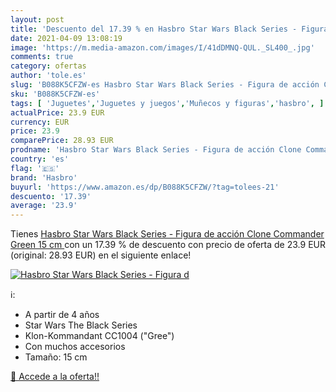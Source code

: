 ```yaml
---
layout: post
title: 'Descuento del 17.39 % en Hasbro Star Wars Black Series - Figura d'
date: 2021-04-09 13:08:19
image: 'https://m.media-amazon.com/images/I/41dDMNQ-QUL._SL400_.jpg'
comments: true
category: ofertas
author: 'tole.es'
slug: 'B088K5CFZW-es Hasbro Star Wars Black Series - Figura de acción Clone...'
sku: 'B088K5CFZW-es'
tags: [ 'Juguetes','Juguetes y juegos','Muñecos y figuras','hasbro', ]
actualPrice: 23.9 EUR
currency: EUR
price: 23.9
comparePrice: 28.93 EUR
prodname: 'Hasbro Star Wars Black Series - Figura de acción Clone Commander Green  15 cm '
country: 'es'
flag: '🇪🇸'
brand: 'Hasbro'
buyurl: 'https://www.amazon.es/dp/B088K5CFZW/?tag=tolees-21'
descuento: '17.39'
average: '23.9'
---
```


Tienes [Hasbro Star Wars Black Series - Figura de acción Clone Commander Green  15 cm ](https://www.amazon.es/dp/B088K5CFZW/?tag=tolees-21) con un 17.39 % de descuento con precio de oferta de 23.9 EUR (original: 28.93 EUR) en el siguiente enlace!

[![Hasbro Star Wars Black Series - Figura d](https://m.media-amazon.com/images/I/41dDMNQ-QUL._SL400_.jpg)](https://www.amazon.es/dp/B088K5CFZW/?tag=tolees-21)

ℹ️:

- A partir de 4 años
- Star Wars The Black Series
- Klon-Kommandant CC1004 ("Gree")
- Con muchos accesorios
- Tamaño: 15 cm

[🛒 Accede a la oferta!!](https://www.amazon.es/dp/B088K5CFZW/?tag=tolees-21)
